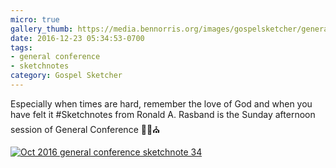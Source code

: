 ```yaml
---
micro: true
gallery_thumb: https://media.bennorris.org/images/gospelsketcher/general-conference/oct-2016/oct-16-5-rasband.jpg
date: 2016-12-23 05:34:53-0700
tags:
- general conference
- sketchnotes
category: Gospel Sketcher
---
```


Especially when times are hard, remember the love of God and when you have felt it
#Sketchnotes from Ronald A. Rasband is the Sunday afternoon session of General Conference ✍🏼⛪️

[![Oct 2016 general conference sketchnote 34](https://media.bennorris.org/images/gospelsketcher/general-conference/oct-2016/oct-16-5-rasband.jpg)](https://media.bennorris.org/images/gospelsketcher/general-conference/oct-2016/oct-16-5-rasband.jpg)